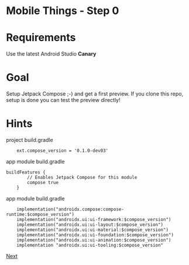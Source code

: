 # Mobile Things - Step 0

# Requirements
Use the latest Android Studio **Canary**

# Goal
Setup Jetpack Compose ;-) and get a first preview.
If you clone this repo, setup is done you can test the preview directly!

# Hints

project build.gradle
```
    ext.compose_version = '0.1.0-dev03'
```

app module build.gradle
```
buildFeatures {
        // Enables Jetpack Compose for this module
        compose true
    }
```

app module build.gradle
```
    implementation("androidx.compose:compose-runtime:$compose_version")
    implementation("androidx.ui:ui-framework:$compose_version")
    implementation("androidx.ui:ui-layout:$compose_version")
    implementation("androidx.ui:ui-material:$compose_version")
    implementation("androidx.ui:ui-foundation:$compose_version")
    implementation("androidx.ui:ui-animation:$compose_version")
    implementation "androidx.ui:ui-tooling:$compose_version"
```

[Next](./step_1.md)